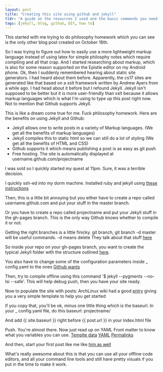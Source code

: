 ```yaml
---
layout: post
title: "Creating this site using github and jekyll"
tldr: "A guide on the resources I used and the basic commands you need to write a blog using jekyll."
tags: [jekyll, blog, github, DIY, how to]
---
```


This started with me trying to do philosophy homework which you can see is the only other blog post created on October 16th.

So I was trying to figure out how to easily use a more lightweight markup language instead of using latex for simple philosphy notes which require compiling and all that crap.
And I started researching about markup, which is also for some reason supported on the Epistle editor on my Android phone. 
Ok, then I suddenly remembered hearing about static site generators. I had heard about them before. Apparently, the cs17 sites are generated like that based on a xslt framework written by Andrew Ayers from a while ago.
I had head about it before but I refound Jekyll. Jekyll isn't supposed to be better but it is more user-friendly than xslt because it allows markup languages which is what I'm using to type up this post right now.
Not to mention that Github supports Jekyll.

This is like a dream come true for me. Fuck philosophy homework. 
Here are the benefits on using Jekyll and Github:
* Jekyll allows one to write posts in a variety of Markup languages. (We get all the benefits of markup languages)
* Jekyll compiles this to static html so we can still do a lot of styling (We get all the benefits of HTML and CSS)
* Github supports it which means publishing a post is as easy as git push
* Free hosting. The site is automatically displayed at username.github.com/projectname

I was sold so I quickly started my quest at 11pm. Sure, it was a terrible decision.

[jekyll-install]: https://github.com/mojombo/jekyll/wiki/install
[github-yaml]: https://help.github.com/articles/using-jekyll-with-pages

I quickly ssh-ed into my dorm machine. Installed ruby and jekyll using [these instructions][jekyll-install]

Then, this is a little bit annoying but you either have to create a repo called username.github.com and put your stuff in the master branch.

Or you have to create a repo called projectname and put your Jekyll stuff in the gh-pages branch. This is the only way Github knows whether to compile it or not.

Getting the right branches is a little finicky. git branch, git branch -d master will be useful commands. -d means delete
They talk about that stuff [here](https://help.github.com/articles/user-organization-and-project-pages)

So inside your repo on your gh-pages branch, you want to create the typical Jekyll folder with the structure outlined [here](https://github.com/mojombo/jekyll/wiki/usage).


You also have to change some of the configuration parameters inside \_ config.yaml to the ones [Github wants][github-yaml]

Then, try to compile offline using this command '$ jekyll --pygments --no-lsi --safe'. This will help debug
push, then you have your site ready.

Now to populate the site with posts:
ArchLinux wiki had a good [entry](https://wiki.archlinux.org/index.php/Jekyll#Create_Post_Layout) giving you a very simple template to help you get started

If you copy that, you\'ll be ok, minus one little thing which is the baseurl.
In your \_ config.yaml file, do this 
baseurl: projectname/

And add \{\{ site.baseurl \}\} right before \{\{ post.url \}\} in your index.html file

Push. You\'re almost there. Now just read up on
YAML Front matter to know what you variables you can use.
[Templte data](https://github.com/mojombo/jekyll/wiki/Template-Data)
[YAML](https://github.com/mojombo/jekyll/wiki/yaml-front-matter)
[Permalinks](https://github.com/mojombo/jekyll/wiki/Permalinks)

And then, start your first post like me like [him as well](http://alexyoung.org/2009/07/09/new-blog/)

What's really awesome about this is that you can use all your offline code editors, and all your command line tools and still have pretty visuals if you put in the time to make it work.

